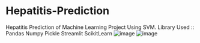 # Hepatitis-Prediction
Hepatitis Prediction of Machine Learning Project Using SVM.
Library Used ::
Pandas
Numpy
Pickle
Streamlit
ScikitLearn
![image](https://user-images.githubusercontent.com/67220403/153362059-b38eef1f-3ab4-49fe-ad8f-4bb9cd50e66a.png)
![image](https://user-images.githubusercontent.com/67220403/153362134-ab8f770f-53af-45e0-a9cf-4a11ff903400.png)
